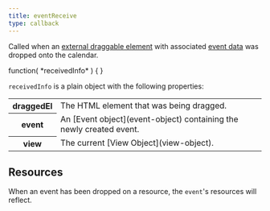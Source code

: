 ```yaml
---
title: eventReceive
type: callback
---
```


Called when an [external draggable element](external-dragging) with associated [event data](event-parsing) was dropped onto the calendar.

<div class='spec' markdown='1'>
function( *receivedInfo* ) { }
</div>

`receivedInfo` is a plain object with the following properties:

<table>

<tr>
<th>draggedEl</th>
<td markdown='1'>
The HTML element that was being dragged.
</td>
</tr>

<tr>
<th>event</th>
<td markdown='1'>
An [Event object](event-object) containing the newly created event.
</td>
</tr>

<tr>
<th>view</th>
<td markdown='1'>
The current [View Object](view-object).
</td>
</tr>

</table>


## Resources

When an event has been dropped on a resource, the `event`'s resources will reflect.
